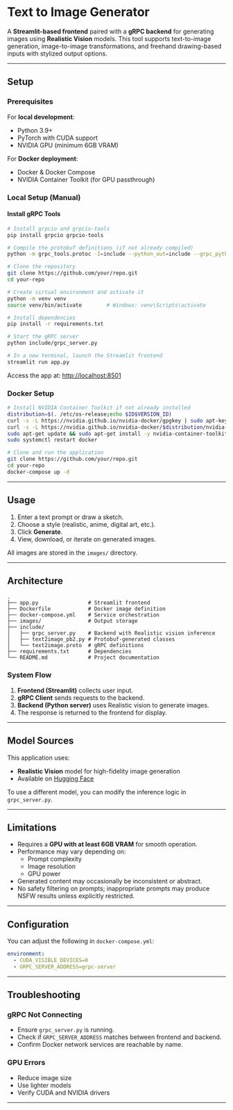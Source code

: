 # Text to Image Generator

A **Streamlit-based frontend** paired with a **gRPC backend** for generating images using **Realistic Vision** models. This tool supports text-to-image generation, image-to-image transformations, and freehand drawing-based inputs with stylized output options.

---

## Setup

### Prerequisites

For **local development**:
- Python 3.9+
- PyTorch with CUDA support
- NVIDIA GPU (minimum 6GB VRAM)

For **Docker deployment**:
- Docker & Docker Compose
- NVIDIA Container Toolkit (for GPU passthrough)

### Local Setup (Manual)

#### Install gRPC Tools

```bash
# Install grpcio and grpcio-tools
pip install grpcio grpcio-tools

# Compile the protobuf definitions (if not already compiled)
python -m grpc_tools.protoc -I=include --python_out=include --grpc_python_out=include include/text2image.proto
```

```bash
# Clone the repository
git clone https://github.com/your/repo.git
cd your-repo

# Create virtual environment and activate it
python -m venv venv
source venv/bin/activate        # Windows: venv\Scripts\activate

# Install dependencies
pip install -r requirements.txt

# Start the gRPC server
python include/grpc_server.py

# In a new terminal, launch the Streamlit frontend
streamlit run app.py
```

Access the app at: [http://localhost:8501](http://localhost:8501)

### Docker Setup

```bash
# Install NVIDIA Container Toolkit if not already installed
distribution=$(. /etc/os-release;echo $ID$VERSION_ID)
curl -s -L https://nvidia.github.io/nvidia-docker/gpgkey | sudo apt-key add -
curl -s -L https://nvidia.github.io/nvidia-docker/$distribution/nvidia-docker.list | sudo tee /etc/apt/sources.list.d/nvidia-docker.list
sudo apt-get update && sudo apt-get install -y nvidia-container-toolkit
sudo systemctl restart docker

# Clone and run the application
git clone https://github.com/your/repo.git
cd your-repo
docker-compose up -d
```

---

## Usage

1. Enter a text prompt or draw a sketch.
2. Choose a style (realistic, anime, digital art, etc.).
3. Click **Generate**.
4. View, download, or iterate on generated images.

All images are stored in the `images/` directory.

---

## Architecture

```
.
├── app.py                # Streamlit frontend
├── Dockerfile            # Docker image definition
├── docker-compose.yml    # Service orchestration
├── images/               # Output storage
├── include/
│   ├── grpc_server.py    # Backend with Realistic vision inference
│   ├── text2image_pb2.py # Protobuf-generated classes
│   └── text2image.proto  # gRPC definitions
├── requirements.txt      # Dependencies
└── README.md             # Project documentation
```

### System Flow

1. **Frontend (Streamlit)** collects user input.
2. **gRPC Client** sends requests to the backend.
3. **Backend (Python server)** uses Realistic vision to generate images.
4. The response is returned to the frontend for display.

---

## Model Sources

This application uses:
- **Realistic Vision** model for high-fidelity image generation
- Available on [Hugging Face](https://huggingface.co/SG161222/Realistic_Vision_V5.1)
  
To use a different model, you can modify the inference logic in `grpc_server.py`.

---

## Limitations

- Requires a **GPU with at least 6GB VRAM** for smooth operation.
- Performance may vary depending on:
  - Prompt complexity
  - Image resolution
  - GPU power
- Generated content may occasionally be inconsistent or abstract.
- No safety filtering on prompts; inappropriate prompts may produce NSFW results unless explicitly restricted.

---

## Configuration

You can adjust the following in `docker-compose.yml`:

```yaml
environment:
  - CUDA_VISIBLE_DEVICES=0
  - GRPC_SERVER_ADDRESS=grpc-server
```

---

## Troubleshooting

### gRPC Not Connecting
- Ensure `grpc_server.py` is running.
- Check if `GRPC_SERVER_ADDRESS` matches between frontend and backend.
- Confirm Docker network services are reachable by name.

### GPU Errors
- Reduce image size
- Use lighter models
- Verify CUDA and NVIDIA drivers

---


